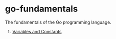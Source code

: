 # go-fundamentals
The fundamentals of the Go programming language. 

1) <a href ="part1-variables-constants.md"> Variables and Constants </a>


